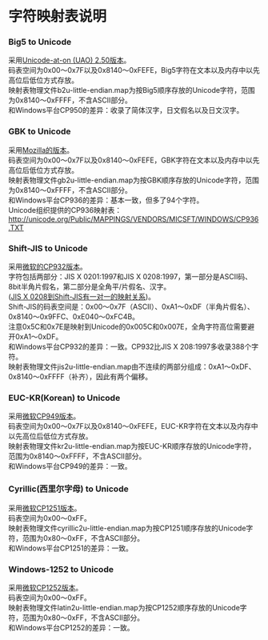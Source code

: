 字符映射表说明
============================

### Big5 to Unicode
采用[Unicode-at-on (UAO) 2.50版本](http://moztw.org/docs/big5/table/uao250-b2u.txt)。  
码表空间为0x00～0x7F以及0x8140～0xFEFE，Big5字符在文本以及内存中以先高位后低位方式存放。  
映射表物理文件b2u-little-endian.map为按Big5顺序存放的Unicode字符，范围为0x8140～0xFFFF，不含ASCII部分。  
和Windows平台CP950的差异：收录了简体汉字，日文假名以及日文汉字。

### GBK to Unicode
采用[Mozilla的版本](http://mxr.mozilla.org/firefox/source/intl/uconv/ucvcn/cp936map.h)。  
码表空间为0x00～0x7F以及0x8140～0xFEFE，GBK字符在文本以及内存中以先高位后低位方式存放。  
映射表物理文件gb2u-little-endian.map为按GBK顺序存放的Unicode字符，范围为0x8140～0xFFFF，不含ASCII部分。  
和Windows平台CP936的差异：基本一致，但多了94个字符。  
Unicode组织提供的CP936映射表：http://unicode.org/Public/MAPPINGS/VENDORS/MICSFT/WINDOWS/CP936.TXT

### Shift-JIS to Unicode
采用[微软的CP932版本](http://unicode.org/Public/MAPPINGS/VENDORS/MICSFT/WINDOWS/CP932.TXT)。  
字符包括两部分：JIS X 0201:1997和JIS X 0208:1997，第一部分是ASCII码、8bit半角片假名，第二部分是全角平/片假名、汉字。  
([JIS X 0208到Shift-JIS有一对一的映射关系](http://zh.wikipedia.org/zh/Shift_JIS))。  
Shift-JIS的码表空间是：0x00～0x7F（ASCII）、0xA1～0xDF（半角片假名）、0x8140～0x9FFC、0xE040～0xFC4B。  
注意0x5C和0x7E是映射到Unicode的0x005C和0x007E，全角字符高位需要避开0xA1～0xDF。  
和Windows平台CP932的差异：一致。CP932比JIS X 208:1997多收录388个字符。  
映射表物理文件jis2u-little-endian.map由不连续的两部分组成：0xA1～0xDF、0x8140～0xFFFF（补齐），因此有两个偏移。

### EUC-KR(Korean) to Unicode
采用[微软CP949版本](http://unicode.org/Public/MAPPINGS/VENDORS/MICSFT/WINDOWS/CP949.TXT)。  
码表空间为0x00～0x7F以及0x8140～0xFEFE，EUC-KR字符在文本以及内存中以先高位后低位方式存放。  
映射表物理文件kr2u-little-endian.map为按EUC-KR顺序存放的Unicode字符，范围为0x8140～0xFFFF，不含ASCII部分。  
和Windows平台CP949的差异：一致。

### Cyrillic(西里尔字母) to Unicode
采用[微软CP1251版本](http://unicode.org/Public/MAPPINGS/VENDORS/MICSFT/WINDOWS/CP1251.TXT)。  
码表空间为0x00～0xFF。  
映射表物理文件cyrillic2u-little-endian.map为按CP1251顺序存放的Unicode字符，范围为0x80～0xFF，不含ASCII部分。  
和Windows平台CP1251的差异：一致。

### Windows-1252 to Unicode
采用[微软CP1252版本](http://unicode.org/Public/MAPPINGS/VENDORS/MICSFT/WINDOWS/CP1252.TXT)。  
码表空间为0x00～0xFF。  
映射表物理文件latin2u-little-endian.map为按CP1252顺序存放的Unicode字符，范围为0x80～0xFF，不含ASCII部分。  
和Windows平台CP1252的差异：一致。
